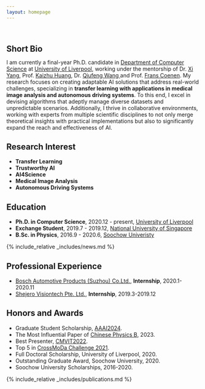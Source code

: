 ```yaml
---
layout: homepage
---
```


<h1 id="about-me"></h1>

<h2 style="margin: 60px 0px 10px;">Short Bio</h2>

I am currently a final-year Ph.D. candidate  in [Department of Computer Science](https://www.liverpool.ac.uk/computer-science/) at [University of Liverpool](https://www.liverpool.ac.uk/), working under the mentorship of Dr. [Xi Yang](https://scholar.xjtlu.edu.cn/en/persons/XiYang01), Prof. [Kaizhu Huang](https://sites.google.com/view/kaizhu-huang-homepage), Dr. [Qiufeng Wang
](https://scholar.xjtlu.edu.cn/en/persons/QiufengWang) and Prof. [Frans Coenen](https://www.csc.liv.ac.uk/~frans/). 
My research focuses on creating adaptable AI solutions that address real-world challenges, specializing in **transfer learning with applications in medical image analysis and autonomous driving systems**.   To this end, I excel in devising algorithms that adeptly manage diverse datasets and unpredictable scenarios. Additionally, I thrive in collaborative environments, working with experts from multiple scientific disciplines to not only merge theoretical insights with practical implementations but also to significantly expand the reach and effectiveness of AI.


## Research Interest

- **Transfer Learning**
- **Trustworthy AI**
- **AI4Science** 
- **Medical Image Analysis**
- **Autonomous Driving Systems**


## Education
- **Ph.D. in Computer Science**, 2020.12 - present, [University of Liverpool](https://www.liverpool.ac.uk/)
- **Exchange Student**, 2019.7 - 2019.12, [National University of Singapore](https://nus.edu.sg/)
- **B.Sc. in Physics**, 2016.9 - 2020.6, [Soochow Univeristy](https://www.suda.edu.cn/)

{% include_relative _includes/news.md %}


## Professional Experience

- [Bosch Automotive Products (Suzhou) Co.Ltd.](https://www.bosch.com.cn/), **Internship**, 2020.1-2020.11
- [Shejero Visiontech Pte. Ltd.](http://www.shejero.com), **Internship**, 2019.3-2019.12

## Honors and Awards

- Graduate Student Scholarship, [AAAI2024](https://aaai.org/aaai-conference/).
- The Most Influential Paper of [Chinese Physics B](https://aaai.org/aaai-conference/), 2023.
- Best Presenter, [CMVIT2022](https://cmvit.org/).
- Top 5 in [CrossMoDa Challenge 2021](https://crossmoda-challenge.ml/).
- Full Doctoral Scholarship, University of Liverpool, 2020.
- Outstanding Graduate Award, Soochow University, 2020.
- Soochow University Scholarships, 2016-2020.

{% include_relative _includes/publications.md %}




